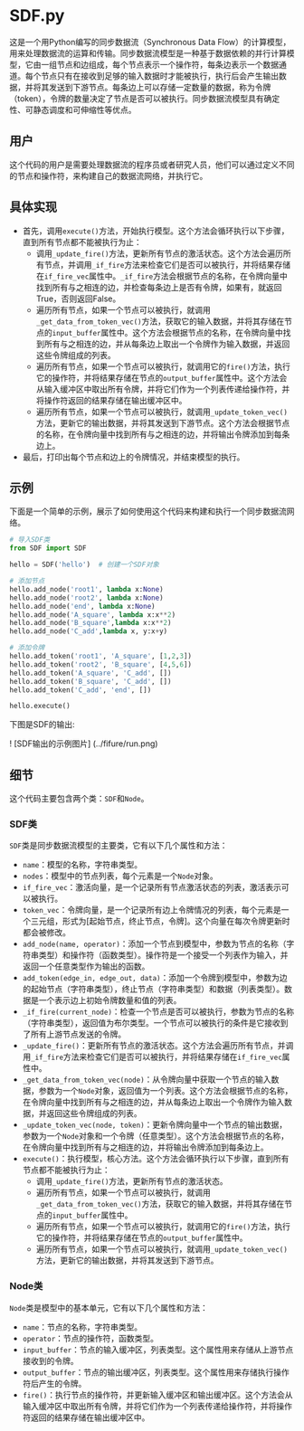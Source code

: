 # SDF.py

这是一个用Python编写的同步数据流（Synchronous Data Flow）的计算模型，用来处理数据流的运算和传输。同步数据流模型是一种基于数据依赖的并行计算模型，它由一组节点和边组成，每个节点表示一个操作符，每条边表示一个数据通道。每个节点只有在接收到足够的输入数据时才能被执行，执行后会产生输出数据，并将其发送到下游节点。每条边上可以存储一定数量的数据，称为令牌（token），令牌的数量决定了节点是否可以被执行。同步数据流模型具有确定性、可静态调度和可伸缩性等优点。


## 用户

这个代码的用户是需要处理数据流的程序员或者研究人员，他们可以通过定义不同的节点和操作符，来构建自己的数据流网络，并执行它。

## 具体实现
- 首先，调用`execute()`方法，开始执行模型。这个方法会循环执行以下步骤，直到所有节点都不能被执行为止：
  - 调用`_update_fire()`方法，更新所有节点的激活状态。这个方法会遍历所有节点，并调用`_if_fire`方法来检查它们是否可以被执行，并将结果存储在`if_fire_vec`属性中。`_if_fire`方法会根据节点的名称，在令牌向量中找到所有与之相连的边，并检查每条边上是否有令牌，如果有，就返回True，否则返回False。
  - 遍历所有节点，如果一个节点可以被执行，就调用`_get_data_from_token_vec()`方法，获取它的输入数据，并将其存储在节点的`input_buffer`属性中。这个方法会根据节点的名称，在令牌向量中找到所有与之相连的边，并从每条边上取出一个令牌作为输入数据，并返回这些令牌组成的列表。
  - 遍历所有节点，如果一个节点可以被执行，就调用它的`fire()`方法，执行它的操作符，并将结果存储在节点的`output_buffer`属性中。这个方法会从输入缓冲区中取出所有令牌，并将它们作为一个列表传递给操作符，并将操作符返回的结果存储在输出缓冲区中。
  - 遍历所有节点，如果一个节点可以被执行，就调用`_update_token_vec()`方法，更新它的输出数据，并将其发送到下游节点。这个方法会根据节点的名称，在令牌向量中找到所有与之相连的边，并将输出令牌添加到每条边上。
- 最后，打印出每个节点和边上的令牌情况，并结束模型的执行。

## 示例

下面是一个简单的示例，展示了如何使用这个代码来构建和执行一个同步数据流网络。

```python
# 导入SDF类
from SDF import SDF

hello = SDF('hello')  # 创建一个SDF对象

# 添加节点
hello.add_node('root1', lambda x:None)
hello.add_node('root2', lambda x:None)
hello.add_node('end', lambda x:None)
hello.add_node('A_square', lambda x:x**2)
hello.add_node('B_square',lambda x:x**2)
hello.add_node('C_add',lambda x, y:x+y)

# 添加令牌
hello.add_token('root1', 'A_square', [1,2,3])
hello.add_token('root2', 'B_square', [4,5,6])
hello.add_token('A_square', 'C_add', [])
hello.add_token('B_square', 'C_add', [])
hello.add_token('C_add', 'end', [])

hello.execute()
```

下图是SDF的输出: 

! [SDF输出的示例图片] (../fifure/run.png)


## 细节

这个代码主要包含两个类：`SDF`和`Node`。

### SDF类

`SDF`类是同步数据流模型的主要类，它有以下几个属性和方法：

- `name`：模型的名称，字符串类型。
- `nodes`：模型中的节点列表，每个元素是一个`Node`对象。
- `if_fire_vec`：激活向量，是一个记录所有节点激活状态的列表，激活表示可以被执行。
- `token_vec`：令牌向量，是一个记录所有边上令牌情况的列表，每个元素是一个三元组，形式为[起始节点，终止节点，令牌]。这个向量在每次令牌更新时都会被修改。
- `add_node(name, operator)`：添加一个节点到模型中，参数为节点的名称（字符串类型）和操作符（函数类型）。操作符是一个接受一个列表作为输入，并返回一个任意类型作为输出的函数。
- `add_token(edge_in, edge_out, data)`：添加一个令牌到模型中，参数为边的起始节点（字符串类型），终止节点（字符串类型）和数据（列表类型）。数据是一个表示边上初始令牌数量和值的列表。
- `_if_fire(current_node)`：检查一个节点是否可以被执行，参数为节点的名称（字符串类型），返回值为布尔类型。一个节点可以被执行的条件是它接收到了所有上游节点发送的令牌。
- `_update_fire()`：更新所有节点的激活状态。这个方法会遍历所有节点，并调用`_if_fire`方法来检查它们是否可以被执行，并将结果存储在`if_fire_vec`属性中。
- `_get_data_from_token_vec(node)`：从令牌向量中获取一个节点的输入数据，参数为一个`Node`对象，返回值为一个列表。这个方法会根据节点的名称，在令牌向量中找到所有与之相连的边，并从每条边上取出一个令牌作为输入数据，并返回这些令牌组成的列表。
- `_update_token_vec(node, token)`：更新令牌向量中一个节点的输出数据，参数为一个`Node`对象和一个令牌（任意类型）。这个方法会根据节点的名称，在令牌向量中找到所有与之相连的边，并将输出令牌添加到每条边上。
- `execute()`：执行模型，核心方法。这个方法会循环执行以下步骤，直到所有节点都不能被执行为止：
  - 调用`_update_fire()`方法，更新所有节点的激活状态。
  - 遍历所有节点，如果一个节点可以被执行，就调用`_get_data_from_token_vec()`方法，获取它的输入数据，并将其存储在节点的`input_buffer`属性中。
  - 遍历所有节点，如果一个节点可以被执行，就调用它的`fire()`方法，执行它的操作符，并将结果存储在节点的`output_buffer`属性中。
  - 遍历所有节点，如果一个节点可以被执行，就调用`_update_token_vec()`方法，更新它的输出数据，并将其发送到下游节点。

### Node类

`Node`类是模型中的基本单元，它有以下几个属性和方法：

- `name`：节点的名称，字符串类型。
- `operator`：节点的操作符，函数类型。
- `input_buffer`：节点的输入缓冲区，列表类型。这个属性用来存储从上游节点接收到的令牌。
- `output_buffer`：节点的输出缓冲区，列表类型。这个属性用来存储执行操作符后产生的令牌。
- `fire()`：执行节点的操作符，并更新输入缓冲区和输出缓冲区。这个方法会从输入缓冲区中取出所有令牌，并将它们作为一个列表传递给操作符，并将操作符返回的结果存储在输出缓冲区中。

